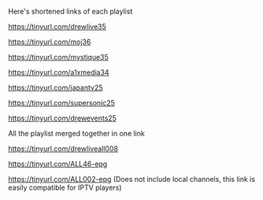 Here's shortened links of each playlist

https://tinyurl.com/drewlive35

https://tinyurl.com/moj36

https://tinyurl.com/mystique35

https://tinyurl.com/a1xmedia34

https://tinyurl.com/japantv25

https://tinyurl.com/supersonic25

https://tinyurl.com/drewevents25

All the playlist merged together in one link

https://tinyurl.com/drewliveall008

https://tinyurl.com/ALL46-epg

https://tinyurl.com/ALL002-epg (Does not include local channels, this link is easily compatible for IPTV players)
